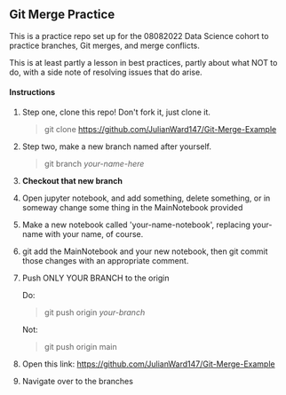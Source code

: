 ## Git Merge Practice

This is a practice repo set up for the 08082022 Data Science cohort to practice branches, Git merges, and merge conflicts.

This is at least partly a lesson in best practices, partly about what NOT to do, with a side note of resolving issues that do arise.

#### Instructions

1. Step one, clone this repo! Don't fork it, just clone it.

    >git clone https://github.com/JulianWard147/Git-Merge-Example

2. Step two, make a new branch named after yourself. 

    >git branch *your-name-here*

3. **Checkout that new branch**

4. Open jupyter notebook, and add something, delete something, or in someway change some thing in the MainNotebook provided

5. Make a new notebook called 'your-name-notebook', replacing your-name with your name, of course.

6. git add the MainNotebook and your new notebook, then git commit those changes with an appropriate comment.

7. Push ONLY YOUR BRANCH to the origin

    Do:
    
    >git push origin *your-branch* 
    
    Not:

    >git push origin main

8. Open this link: https://github.com/JulianWard147/Git-Merge-Example

9. Navigate over to the branches 

